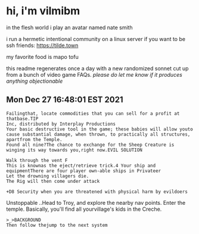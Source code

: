 # hi, i'm vilmibm

in the flesh world i play an avatar named nate smith

i run a hermetic intentional community on a linux server if you want to be ssh friends: https://tilde.town

my favorite food is mapo tofu

this readme regenerates once a day with a new randomized sonnet cut up from a bunch of video game FAQs.
_please do let me know if it produces anything objectionable_

## Mon Dec 27 16:48:01 EST 2021

    Failingthat, locate commodities that you can sell for a profit at thatbase.TIP
    Inc, distributed by Interplay Productions
    Your basic destructive tool in the game; these babies will allow youto cause substantial damage, when thrown, to practically all structures, apartfrom the Temple.
    Found all nine?The chance to exchange for the Sheep Creature is winging its way towards you,right now.EVIL SOLUTION
    
    Walk through the vent F
    This is knownas the eject/retrieve trick.4 Your ship and equipmentThere are four player own-able ships in Privateer
    Let the drowning villagers die.
    The Rig will then come under attack
    
    +D8 Security when you are threatened with physical harm by evildoers Unstoppable
    ..Head to Troy, and explore the nearby nav points.
    Enter the temple.
    Basically, you'll find all yourvillage's kids in the Creche.
    
    >_>BACKGROUND
    Then follow thejump to the next system
